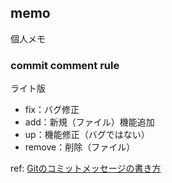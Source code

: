 ## memo


個人メモ





### commit comment rule


ライト版
* fix：バグ修正
* add：新規（ファイル）機能追加
* up：機能修正（バグではない）
* remove：削除（ファイル）

ref:
[Gitのコミットメッセージの書き方](https://qiita.com/itosho/items/9565c6ad2ffc24c09364)


